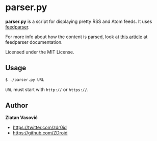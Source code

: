 # parser.py

**parser.py** is a script for displaying pretty RSS and Atom feeds. It uses
[feedparser](http://code.google.com/p/feedparser/).

For more info about how the content is parsed, look at
[this article](http://pythonhosted.org/feedparser/html-sanitization.html)
at feedparser documentation.

Licensed under the MIT License.

## Usage

```bash
$ ./parser.py URL
```

`URL` must start with `http://` or `https://`.

## Author

**Zlatan Vasović**

* <https://twitter.com/zdr0id>
* <https://github.com/ZDroid>